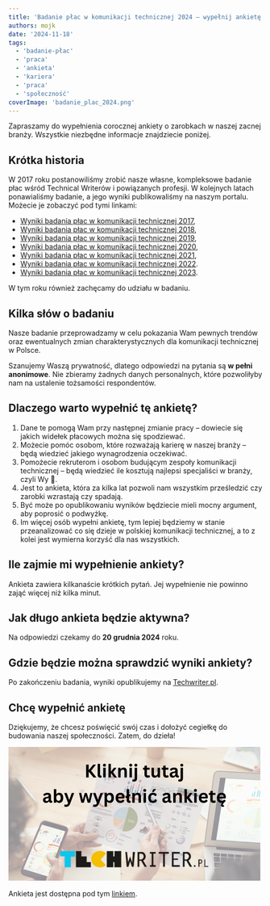 ```yaml
---
title: 'Badanie płac w komunikacji technicznej 2024 – wypełnij ankietę!'
authors: mojk
date: '2024-11-18'
tags:
  - 'badanie-płac'
  - 'praca'
  - 'ankieta'
  - 'kariera'
  - 'praca'
  - 'społeczność'
coverImage: 'badanie_plac_2024.png'
---
```


Zapraszamy do wypełnienia corocznej ankiety o zarobkach w naszej zacnej branży.
Wszystkie niezbędne informacje znajdziecie poniżej.

<!--truncate-->

## Krótka historia

W 2017 roku postanowiliśmy zrobić nasze własne, kompleksowe badanie płac wśród
Technical Writerów i powiązanych profesji. W kolejnych latach ponawialiśmy
badanie, a jego wyniki publikowaliśmy na naszym portalu. Możecie je zobaczyć pod
tymi linkami:

- [Wyniki badania płac w komunikacji technicznej 2017](http://techwriter.pl/wyniki-badania-plac-w-komunikacji-technicznej/),
- [Wyniki badania płac w komunikacji technicznej 2018](http://techwriter.pl/wyniki-badania-plac-w-komunikacji-technicznej-2018/),
- [Wyniki badania płac w komunikacji technicznej 2019](http://techwriter.pl/wyniki-badania-plac-w-komunikacji-technicznej-2019/),
- [Wyniki badania płac w komunikacji technicznej 2020](http://techwriter.pl/wyniki-badania-plac-w-komunikacji-technicznej-2020/),
- [Wyniki badania płac w komunikacji technicznej 2021](http://techwriter.pl/wyniki-badania-plac-w-komunikacji-technicznej-2021/),
- [Wyniki badania płac w komunikacji technicznej 2022](http://techwriter.pl/wyniki-badania-plac-w-komunikacji-technicznej-2022/).
- [Wyniki badania płac w komunikacji technicznej 2023](http://techwriter.pl/wyniki-badania-plac-w-komunikacji-technicznej-2023/).

W tym roku również zachęcamy do udziału w badaniu.

## Kilka słów o badaniu

Nasze badanie przeprowadzamy w celu pokazania Wam pewnych trendów oraz
ewentualnych zmian charakterystycznych dla komunikacji technicznej w Polsce.

Szanujemy Waszą prywatność, dlatego odpowiedzi na pytania są **w pełni
anonimowe**. Nie zbieramy żadnych danych personalnych, które pozwoliłyby nam na
ustalenie tożsamości respondentów.

## Dlaczego warto wypełnić tę ankietę?

1. Dane te pomogą Wam przy następnej zmianie pracy – dowiecie się jakich widełek
   płacowych można się spodziewać.
2. Możecie pomóc osobom, które rozważają karierę w naszej branży – będą wiedzieć
   jakiego wynagrodzenia oczekiwać.
3. Pomożecie rekruterom i osobom budującym zespoły komunikacji technicznej –
   będą wiedzieć ile kosztują najlepsi specjaliści w branży, czyli Wy 🙂.
4. Jest to ankieta, która za kilka lat pozwoli nam wszystkim prześledzić czy
   zarobki wzrastają czy spadają.
5. Być może po opublikowaniu wyników będziecie mieli mocny argument, aby poprosić
   o podwyżkę.
6. Im więcej osób wypełni ankietę, tym lepiej będziemy w stanie przeanalizować
   co się dzieje w polskiej komunikacji technicznej, a to z kolei jest wymierna
   korzyść dla nas wszystkich.

## Ile zajmie mi wypełnienie ankiety?

Ankieta zawiera kilkanaście krótkich pytań. Jej wypełnienie nie powinno zająć
więcej niż kilka minut.

## Jak długo ankieta będzie aktywna?

Na odpowiedzi czekamy do **20 grudnia 2024** roku.

## Gdzie będzie można sprawdzić wyniki ankiety?

Po zakończeniu badania, wyniki opublikujemy na
[Techwriter.pl](http://techwriter.pl/).

## Chcę wypełnić ankietę

Dziękujemy, że chcesz poświęcić swój czas i dołożyć cegiełkę do budowania naszej
społeczności. Zatem, do dzieła!

[![](img/kliknij-aby-wypelnic-ankiete-24.png)](https://forms.gle/2eyAXAL8fyuLF7fH9)

Ankieta jest dostępna pod tym [linkiem](https://forms.gle/2eyAXAL8fyuLF7fH9).
